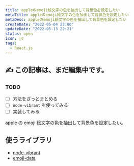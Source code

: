 ```yaml
---
title: appleのemoji絵文字の色を抽出して背景色を設定したい
metaTitle: appleのemoji絵文字の色を抽出して背景色を設定したい
metaDesc: appleのemoji絵文字の色を抽出して背景色を設定したい
createDate: "2022-05-04 23:00"
updateDate: "2022-05-13 22:21"
status: open
icon: 🤹‍♀️
tags:
  - React.js
---
```


## ✍️ この記事は、まだ編集中です。

### TODO

- [ ] 方法をざっとまとめる
- [ ] `node-vibrant` を使ってみる
- [ ] 実装してみる

apple の emoji 絵文字の色を抽出して背景色を設定したい。

## 使うライブラリ

- [node-vibrant](https://github.com/Vibrant-Colors/node-vibrant)
- [emoji-data](https://github.com/iamcal/emoji-data)
